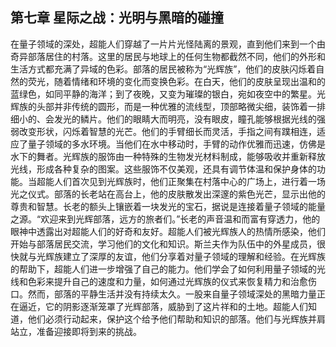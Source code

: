 ﻿## 第七章 星际之战：光明与黑暗的碰撞
在量子领域的深处，超能人们穿越了一片片光怪陆离的景观，直到他们来到一个由奇异部落居住的村落。这里的居民与地球上的任何生物都截然不同，他们的外形和生活方式都充满了异域的色彩。部落的居民被称为“光辉族”，他们的皮肤闪烁着自然的荧光，随着情绪和环境的变化而变换色彩。在白天，他们的皮肤呈现出温和的蓝绿色，如同平静的海洋；到了夜晚，又变为璀璨的银白，宛如夜空中的繁星。光辉族的头部并非传统的圆形，而是一种优雅的流线型，顶部略微尖细，装饰着一排细小的、会发光的鳞片。他们的眼睛大而明亮，没有眼皮，瞳孔能够根据光线的强弱改变形状，闪烁着智慧的光芒。他们的手臂细长而灵活，手指之间有蹼相连，适应了量子领域的多水环境。当他们在水中移动时，手臂的动作优雅而迅速，仿佛是水下的舞者。光辉族的服饰由一种特殊的生物发光材料制成，能够吸收并重新释放光线，形成各种复杂的图案。这些服饰不仅美观，还具有调节体温和保护身体的功能。当超能人们首次见到光辉族时，他们正聚集在村落中心的广场上，进行着一场光之仪式。部落的长老站在高台上，他的皮肤散发出深邃的紫色光芒，显示出他的尊贵和智慧。长老的额头上镶嵌着一块发光的宝石，据说是连接着量子领域的能量之源。“欢迎来到光辉部落，远方的旅者们。”长老的声音温和而富有穿透力，他的眼神中透露出对超能人们的好奇和友好。超能人们被光辉族人的热情所感染，他们开始与部落居民交流，学习他们的文化和知识。斯兰夫作为队伍中的外星成员，很快就与光辉族建立了深厚的友谊，他们分享着对量子领域的理解和经验。在光辉族的帮助下，超能人们进一步增强了自己的能力。他们学会了如何利用量子领域的光线和色彩来提升自己的速度和力量，如何通过光辉族的仪式来恢复精力和治愈伤口。然而，部落的平静生活并没有持续太久。一股来自量子领域深处的黑暗力量正在逼近，它的阴影逐渐笼罩了光辉部落，威胁到了这片祥和的土地。超能人们知道，他们必须行动起来，保护这个给予他们帮助和知识的部落。他们与光辉族并肩站立，准备迎接即将到来的挑战。 